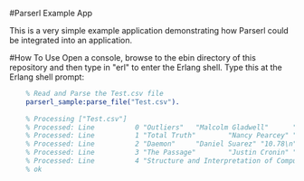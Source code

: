 #Parserl Example App

This is a very simple example application demonstrating how Parserl could be integrated into an application.

#How To Use
Open a console, browse to the ebin directory of this repository and then type in "erl" to enter the Erlang shell.
Type this at the Erlang shell prompt:

```erlang 
	% Read and Parse the Test.csv file
    parserl_sample:parse_file("Test.csv").
    
    % Processing ["Test.csv"]
    % Processed: Line          0 "Outliers"   "Malcolm Gladwell"      "9.93\n"
    % Processed: Line          1 "Total Truth"        "Nancy Pearcey" "24.24\n"
    % Processed: Line          2 "Daemon"     "Daniel Suarez" "10.78\n"
    % Processed: Line          3 "The Passage"        "Justin Cronin" "9.60\n"
    % Processed: Line          4 "Structure and Interpretation of Computer Programs, Second Edition"  "Harold Abelson, Gerald J. Sussman, Julie Sussman"      "95.00\n"
    % ok

```

	
